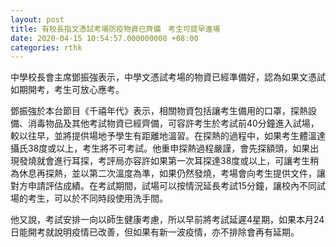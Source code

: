 ```yaml
---
layout: post
title: 有校長指文憑試考場防疫物資已齊備　考生可提早進場　
date: 2020-04-15 10:54:57.000000000 +08:00
categories: rthk
---
```


中學校長會主席鄧振強表示，中學文憑試考場的物資已經準備好，認為如果文憑試如期開考，考生可放心應考。

鄧振強於本台節目《千禧年代》表示，相關物資包括讓考生備用的口罩，探熱設備、消毒物品及其他考試物資已經齊備，可容許考生於考試前40分鐘進入試場，較以往早，並將提供場地予學生有距離地溫習。在探熱的過程中，如果考生體溫達攝氏38度或以上，考生將不可考試。他重申探熱過程嚴謹，會先探額頭，如果出現發燒就會進行耳探，考評局亦容許如果第一次耳探達38度或以上，可讓考生稍為休息再探熱，並以第二次溫度為準，如果仍然發燒，考場會向考生提供文件，讓對方申請評估成績。在考試期間，試場可以按情況延長考試15分鐘，讓校內不同試場的考生，可以於不同時段使用洗手間。

他又說，考試安排一向以師生健康考慮，所以早前將考試延遲4星期，如果本月24日能開考就說明疫情已改善，但如果有新一波疫情，亦不排除會再有延期。
